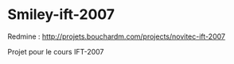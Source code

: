 Smiley-ift-2007
===============

Redmine : http://projets.bouchardm.com/projects/novitec-ift-2007

Projet pour le cours IFT-2007


